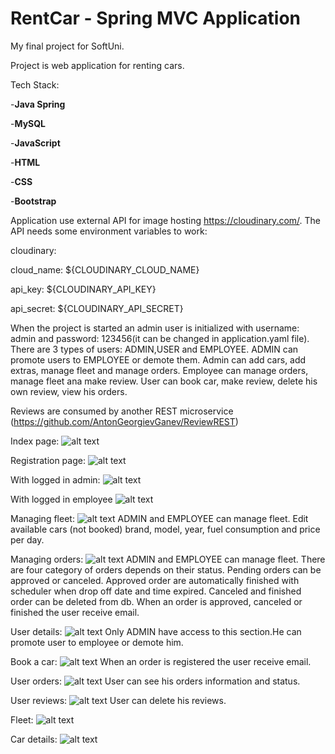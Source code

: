 # RentCar - Spring MVC Application

My final project for SoftUni.

Project is web application for renting cars.

Tech Stack:

-**Java Spring**

-**MySQL**

-**JavaScript**

-**HTML**

-**CSS**

-**Bootstrap**

Application use external API for image hosting https://cloudinary.com/.
The API needs some environment variables to work:

cloudinary:

cloud_name: ${CLOUDINARY_CLOUD_NAME}

api_key: ${CLOUDINARY_API_KEY}

api_secret: ${CLOUDINARY_API_SECRET}


When the project is started an admin user is initialized with username: admin and password: 123456(it can be changed in application.yaml file).
There are 3 types of users: ADMIN,USER and EMPLOYEE.
ADMIN can promote users to EMPLOYEE or demote them.
Admin can add cars, add extras, manage fleet and manage orders.
Employee can manage orders, manage fleet ana make review.
User can book car, make review, delete his own review, view his orders.

Reviews are consumed by another REST microservice (https://github.com/AntonGeorgievGanev/ReviewREST)


Index page:
![alt text](src/main/resources/static/readmeImg/index.png)

Registration page:
![alt text](src/main/resources/static/readmeImg/register.png)

With logged in admin:
![alt text](src/main/resources/static/readmeImg/admin_logedin.png)

With logged in employee
![alt text](src/main/resources/static/readmeImg/employee_index.png)

Managing fleet:
![alt text](src/main/resources/static/readmeImg/manage_fleet.png)
ADMIN and EMPLOYEE can manage fleet.
Edit available cars (not booked) brand, model, year, fuel consumption and price per day.

Managing orders:
![alt text](src/main/resources/static/readmeImg/manage_orders.png)
ADMIN and EMPLOYEE can manage fleet.
There are four category of orders depends on their status.
Pending orders can be approved or canceled.
Approved order are automatically finished with scheduler when drop off date and time expired.
Canceled and finished order can be deleted from db.
When an order is approved, canceled or finished the user receive email.

User details:
![alt text](src/main/resources/static/readmeImg/users_details.png)
Only ADMIN have access to this section.He can promote user to employee or demote him.

Book a car:
![alt text](src/main/resources/static/readmeImg/book_car.png)
When an order is registered the user receive email.

User orders:
![alt text](src/main/resources/static/readmeImg/user_orders.png)
User can see his orders information and status.

User reviews:
![alt text](src/main/resources/static/readmeImg/user_reviews.png)
User can delete his reviews.

Fleet:
![alt text](src/main/resources/static/readmeImg/fleet.png)

Car details:
![alt text](src/main/resources/static/readmeImg/car_details.png)
